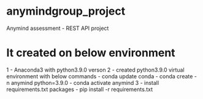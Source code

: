 # anymindgroup_project
Anymind assessment - REST API project

# It created on below environment
1 - Anaconda3 with python3.9.0 verson
2 - created python3.9.0 virtual environment with below commands
    - conda update conda
    - conda create -n anymind python=3.9.0
    - conda activate anymind
3 - install requirements.txt packages
    - pip install -r requirements.txt
     
